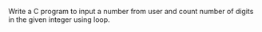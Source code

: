 Write a C program to input a number from user and count number of digits in the given integer using loop.
